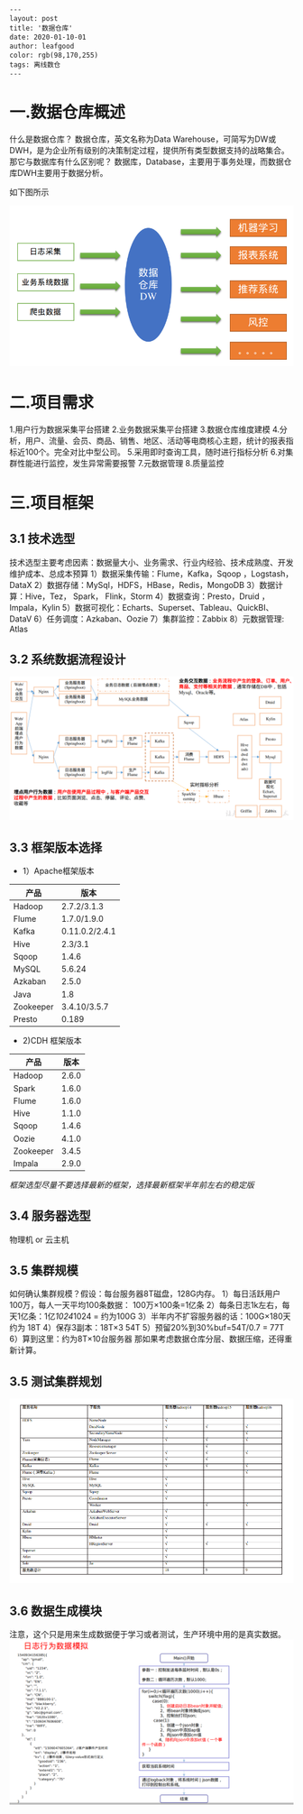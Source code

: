 ```
---
layout: post
title: '数据仓库'
date: 2020-01-10-01
author: leafgood
color: rgb(98,170,255)
tags: 离线数仓
---
```

# 一.数据仓库概述
什么是数据仓库？
数据仓库，英文名称为Data Warehouse，可简写为DW或DWH，是为企业所有级别的决策制定过程，提供所有类型数据支持的战略集合。
那它与数据库有什么区别呢？
数据库，Database，主要用于事务处理，而数据仓库DWH主要用于数据分析。

如下图所示

![](../assets/article/dw_show.png) 

# 二.项目需求
1.用户行为数据采集平台搭建
2.业务数据采集平台搭建
3.数据仓库维度建模
4.分析，用户、流量、会员、商品、销售、地区、活动等电商核心主题，统计的报表指标近100个。完全对比中型公司。
5.采用即时查询工具，随时进行指标分析
6.对集群性能进行监控，发生异常需要报警
7.元数据管理
8.质量监控

# 三.项目框架
## 3.1 技术选型
技术选型主要考虑因素：数据量大小、业务需求、行业内经验、技术成熟度、开发维护成本、总成本预算
1）数据采集传输：Flume，Kafka，Sqoop ，Logstash，DataX
2）数据存储：MySql，HDFS，HBase，Redis，MongoDB
3）数据计算：Hive，Tez， Spark， Flink，Storm
4）数据查询：Presto，Druid ，Impala，Kylin
5）数据可视化：Echarts、Superset、Tableau、QuickBI、DataV
6）任务调度：Azkaban、Oozie
7）集群监控：Zabbix
8）元数据管理: Atlas

## 3.2 系统数据流程设计
![](../assets/article/dw_liucheng.png) 

## 3.3 框架版本选择
- 1）Apache框架版本

|产品 |	版本|
| -- | -- |
|Hadoop	 |2.7.2/3.1.3 |
|Flume	|1.7.0/1.9.0 |
|Kafka	|0.11.0.2/2.4.1|
|Hive |	2.3/3.1 |
| Sqoop|	1.4.6 |
|MySQL	| 5.6.24 |
|Azkaban	|2.5.0 |
|Java	|1.8|
|Zookeeper	|3.4.10/3.5.7|
|Presto	|0.189|

- 2)CDH 框架版本

|产品 |	版本|
| -- |  -- |
Hadoop |	2.6.0
Spark	|1.6.0
Flume|	1.6.0
Hive |	1.1.0
Sqoop |	1.4.6
Oozie |	4.1.0
Zookeeper |	3.4.5
Impala |	2.9.0

*框架选型尽量不要选择最新的框架，选择最新框架半年前左右的稳定版*

## 3.4 服务器选型
物理机 or 云主机

## 3.5 集群规模
如何确认集群规模？假设：每台服务器8T磁盘，128G内存。
1）每日活跃用户100万，每人一天平均100条数据：
100万×100条=1亿条
2）每条日志1k左右，每天1亿条：1亿*1024*1024 = 约为100G
3）半年内不扩容服务器的话：100G×180天 约为 18T
4）保存3副本：18T×3 54T
5）预留20%到30%buf=54T/0.7 = 77T
6）算到这里：约为8T×10台服务器
那如果考虑数据仓库分层、数据压缩，还得重新计算。

## 3.5 测试集群规划
![](../assets/article/cluster.png) 

## 3.6 数据生成模块
注意，这个只是用来生成数据便于学习或者测试，生产环境中用的是真实数据。
![](../assets/article/act.png) 
